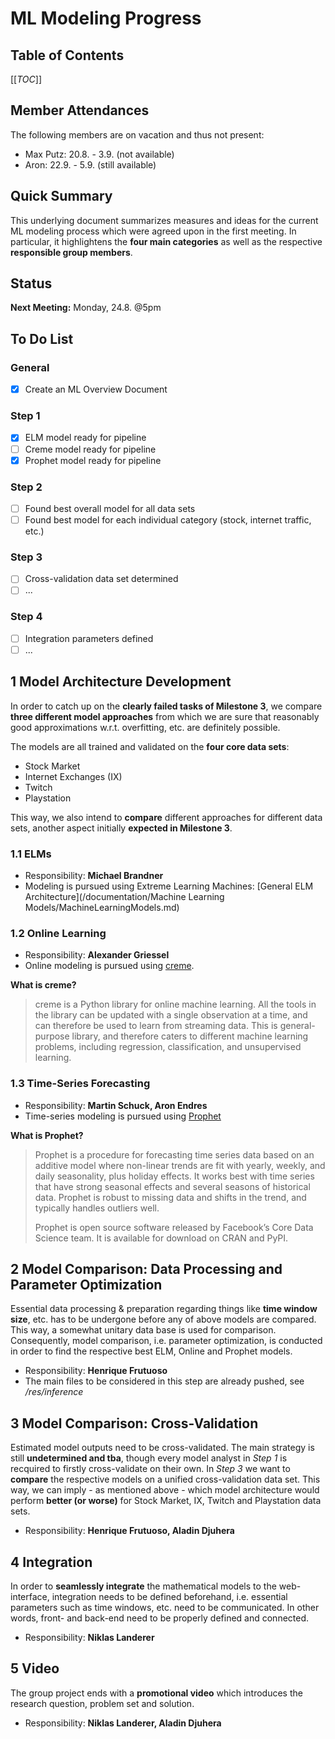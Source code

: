 # ML Modeling Progress

## Table of Contents
[[_TOC_]]

## Member Attendances
The following members are on vacation and thus not present:

* Max Putz: 20.8. - 3.9. (not available)
* Aron: 22.9. - 5.9. (still available)

## Quick Summary
This underlying document summarizes measures and ideas for the current ML modeling process which were agreed upon in the first meeting. In particular, it highlightens the **four main categories** as well as the respective **responsible group members**.

## Status
**Next Meeting:** Monday, 24.8. @5pm

## To Do List

### General
- [x] Create an ML Overview Document

### Step 1
- [x] ELM model ready for pipeline
- [ ] Creme model ready for pipeline
- [x] Prophet model ready for pipeline

### Step 2
- [ ] Found best overall model for all data sets
- [ ] Found best model for each individual category (stock, internet traffic, etc.) 

### Step 3
- [ ] Cross-validation data set determined
- [ ] ...

### Step 4
- [ ] Integration parameters defined
- [ ] ...

## 1 Model Architecture Development
In order to catch up on the **clearly failed tasks of Milestone 3**, we compare **three different model approaches** from which we are sure that reasonably good approximations w.r.t. overfitting, etc. are definitely possible.  

The models are all trained and validated on the **four core data sets**:
* Stock Market 
* Internet Exchanges (IX)
* Twitch
* Playstation

This way, we also intend to **compare** different approaches for different data sets, another aspect initially **expected in Milestone 3**.

### 1.1 ELMs
* Responsibility: **Michael Brandner**
* Modeling is pursued using Extreme Learning Machines: [General ELM Architecture](/documentation/Machine Learning Models/MachineLearningModels.md) 

### 1.2 Online Learning 
* Responsibility: **Alexander Griessel**
* Online modeling is pursued using [creme](https://creme-ml.github.io/).

**What is creme?**
>creme is a Python library for online machine learning. All the tools in the library can be updated with a single observation at a time, and can therefore be used to learn from streaming data. This is general-purpose library, and therefore caters to different machine learning problems, including regression, classification, and unsupervised learning.

### 1.3 Time-Series Forecasting 
* Responsibility: **Martin Schuck, Aron Endres**
* Time-series modeling is pursued using [Prophet](https://facebook.github.io/prophet/)

**What is Prophet?**
>Prophet is a procedure for forecasting time series data based on an additive model where non-linear trends are fit with yearly, weekly, and daily seasonality, plus holiday effects. It works best with time series that have strong seasonal effects and several seasons of historical data. Prophet is robust to missing data and shifts in the trend, and typically handles outliers well.
>
>Prophet is open source software released by Facebook’s Core Data Science team. It is available for download on CRAN and PyPI.

## 2 Model Comparison: Data Processing and Parameter Optimization
Essential data processing & preparation regarding things like **time window size**, etc. has to be undergone before any of above models are compared. This way, a somewhat unitary data base is used for comparison. Consequently, model comparison, i.e. parameter optimization, is conducted in order to find the respective best ELM, Online and Prophet models.

* Responsibility: **Henrique Frutuoso**
* The main files to be considered in this step are already pushed, see */res/inference*

## 3 Model Comparison: Cross-Validation
Estimated model outputs need to be cross-validated. The main strategy is still **undetermined and tba**, though every model analyst in *Step 1* is recquired to firstly cross-validate on their own. In *Step 3* we want to **compare** the respective models on a unified cross-validation data set. This way, we can imply - as mentioned above - which model architecture would perform **better (or worse)** for Stock Market, IX, Twitch and Playstation data sets. 

* Responsibility: **Henrique Frutuoso, Aladin Djuhera**

## 4 Integration
In order to **seamlessly integrate** the mathematical models to the web-interface, integration needs to be defined beforehand, i.e. essential parameters such as time windows, etc. need to be communicated. In other words, front- and back-end need to be properly defined and connected. 

* Responsibility: **Niklas Landerer**

## 5 Video
The group project ends with a **promotional video** which introduces the research question, problem set and solution. 

* Responsibility: **Niklas Landerer, Aladin Djuhera**
